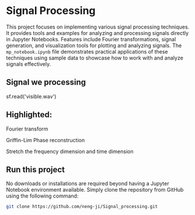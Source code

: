 # Signal Processing

This project focuses on implementing various signal processing techniques. It provides tools and examples for analyzing and processing signals directly in Jupyter Notebooks. Features include Fourier transformations, signal generation, and visualization tools for plotting and analyzing signals. The `mp_notebook.ipynb` file demonstrates practical applications of these techniques using sample data to showcase how to work with and analyze signals effectively.

## Signal we processing

sf.read('visible.wav')

## Highlighted:

 Fourier transform

Griffin-Lim Phase reconstruction

Stretch the frequency dimension and time dimension

## Run this project
No downloads or installations are required beyond having a Jupyter Notebook environment available. Simply clone the repository from GitHub using the following command:

```bash
git clone https://github.com/neng-ji/Signal_processing.git
